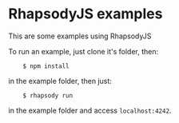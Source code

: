 RhapsodyJS examples
===================

This are some examples using RhapsodyJS

To run an example, just clone it's folder, then:

```
    $ npm install
```

in the example folder, then just:

```
    $ rhapsody run
```

in the example folder and access `localhost:4242`.